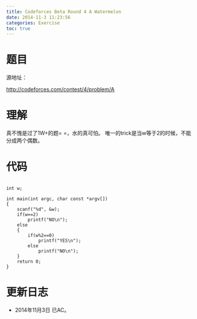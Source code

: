 ```yaml
---
title: Codeforces Beta Round 4 A Watermelon
date: 2014-11-3 11:23:56
categories: Exercise
toc: true
---
```

# 题目
源地址：

http://codeforces.com/contest/4/problem/A

# 理解
真不愧是过了1W+的题= =，水的真可怕。
唯一的trick是当w等于2的时候，不能分成两个偶数。

<!-- more -->

# 代码

```

int w;

int main(int argc, char const *argv[])
{
    scanf("%d", &w);
	if(w==2)
        printf("NO\n");
    else
    {
        if(w%2==0)
            printf("YES\n");
        else
            printf("NO\n");
    }
	return 0;
}

```

# 更新日志
- 2014年11月3日 已AC。